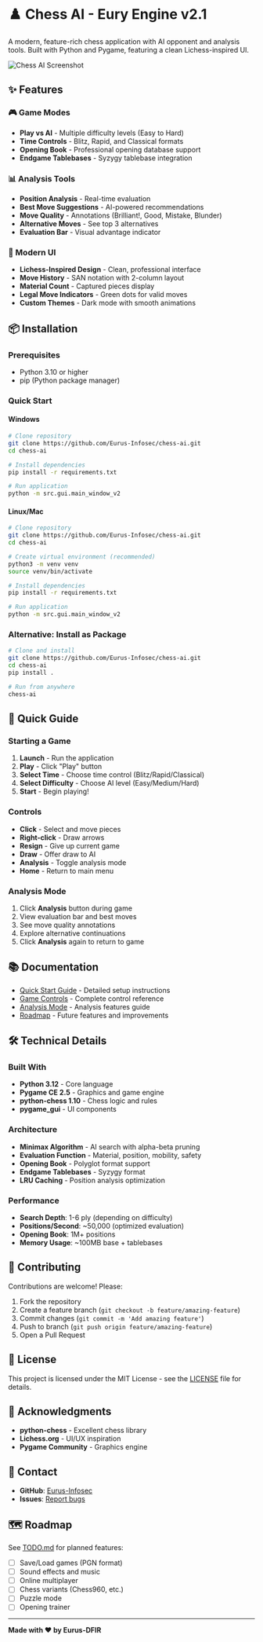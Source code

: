 # ♟️ Chess AI - Eury Engine v2.1

A modern, feature-rich chess application with AI opponent and analysis tools. Built with Python and Pygame, featuring a clean Lichess-inspired UI.

![Chess AI Screenshot](docs/images/screenshot.png)

## ✨ Features

### 🎮 Game Modes

- **Play vs AI** - Multiple difficulty levels (Easy to Hard)
- **Time Controls** - Blitz, Rapid, and Classical formats
- **Opening Book** - Professional opening database support
- **Endgame Tablebases** - Syzygy tablebase integration

### 📊 Analysis Tools

- **Position Analysis** - Real-time evaluation
- **Best Move Suggestions** - AI-powered recommendations
- **Move Quality** - Annotations (Brilliant!, Good, Mistake, Blunder)
- **Alternative Moves** - See top 3 alternatives
- **Evaluation Bar** - Visual advantage indicator

### 🎨 Modern UI

- **Lichess-Inspired Design** - Clean, professional interface
- **Move History** - SAN notation with 2-column layout
- **Material Count** - Captured pieces display
- **Legal Move Indicators** - Green dots for valid moves
- **Custom Themes** - Dark mode with smooth animations

## 📦 Installation

### Prerequisites

- Python 3.10 or higher
- pip (Python package manager)

### Quick Start

#### Windows

```bash
# Clone repository
git clone https://github.com/Eurus-Infosec/chess-ai.git
cd chess-ai

# Install dependencies
pip install -r requirements.txt

# Run application
python -m src.gui.main_window_v2
```

#### Linux/Mac

```bash
# Clone repository
git clone https://github.com/Eurus-Infosec/chess-ai.git
cd chess-ai

# Create virtual environment (recommended)
python3 -m venv venv
source venv/bin/activate

# Install dependencies
pip install -r requirements.txt

# Run application
python -m src.gui.main_window_v2
```

### Alternative: Install as Package

```bash
# Clone and install
git clone https://github.com/Eurus-Infosec/chess-ai.git
cd chess-ai
pip install .

# Run from anywhere
chess-ai
```

## 🎯 Quick Guide

### Starting a Game

1. **Launch** - Run the application
2. **Play** - Click "Play" button
3. **Select Time** - Choose time control (Blitz/Rapid/Classical)
4. **Select Difficulty** - Choose AI level (Easy/Medium/Hard)
5. **Start** - Begin playing!

### Controls

- **Click** - Select and move pieces
- **Right-click** - Draw arrows
- **Resign** - Give up current game
- **Draw** - Offer draw to AI
- **Analysis** - Toggle analysis mode
- **Home** - Return to main menu

### Analysis Mode

1. Click **Analysis** button during game
2. View evaluation bar and best moves
3. See move quality annotations
4. Explore alternative continuations
5. Click **Analysis** again to return to game

## 📚 Documentation

- [Quick Start Guide](docs/QUICK_START.md) - Detailed setup instructions
- [Game Controls](docs/GAME_CONTROLS_GUIDE.md) - Complete control reference
- [Analysis Mode](docs/ANALYSIS_MODE_GUIDE.md) - Analysis features guide
- [Roadmap](docs/TODO.md) - Future features and improvements

## 🛠️ Technical Details

### Built With

- **Python 3.12** - Core language
- **Pygame CE 2.5** - Graphics and game engine
- **python-chess 1.10** - Chess logic and rules
- **pygame_gui** - UI components

### Architecture

- **Minimax Algorithm** - AI search with alpha-beta pruning
- **Evaluation Function** - Material, position, mobility, safety
- **Opening Book** - Polyglot format support
- **Endgame Tablebases** - Syzygy format
- **LRU Caching** - Position analysis optimization

### Performance

- **Search Depth**: 1-6 ply (depending on difficulty)
- **Positions/Second**: ~50,000 (optimized evaluation)
- **Opening Book**: 1M+ positions
- **Memory Usage**: ~100MB base + tablebases

## 🤝 Contributing

Contributions are welcome! Please:

1. Fork the repository
2. Create a feature branch (`git checkout -b feature/amazing-feature`)
3. Commit changes (`git commit -m 'Add amazing feature'`)
4. Push to branch (`git push origin feature/amazing-feature`)
5. Open a Pull Request

## 📝 License

This project is licensed under the MIT License - see the [LICENSE](LICENSE) file for details.

## 🙏 Acknowledgments

- **python-chess** - Excellent chess library
- **Lichess.org** - UI/UX inspiration
- **Pygame Community** - Graphics engine

## 📧 Contact

- **GitHub**: [Eurus-Infosec](https://github.com/Eurus-Infosec)
- **Issues**: [Report bugs](https://github.com/Eurus-Infosec/chess-ai/issues)

## 🗺️ Roadmap

See [TODO.md](docs/TODO.md) for planned features:

- [ ] Save/Load games (PGN format)
- [ ] Sound effects and music
- [ ] Online multiplayer
- [ ] Chess variants (Chess960, etc.)
- [ ] Puzzle mode
- [ ] Opening trainer

---

**Made with ❤️ by Eurus-DFIR**
